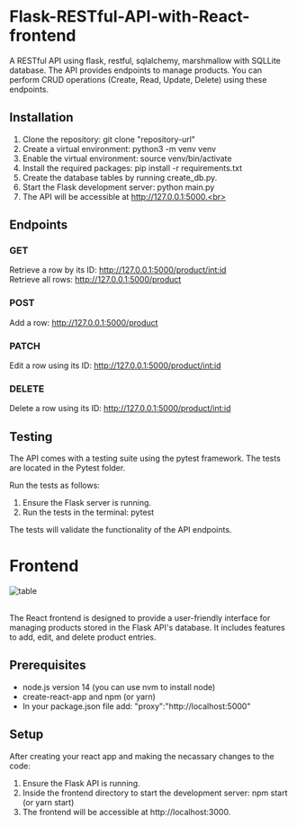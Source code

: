 # Flask-RESTful-API-with-React-frontend
A RESTful API using flask, restful, sqlalchemy, marshmallow with SQLLite database. The API provides endpoints to manage products. You can perform CRUD operations (Create, Read, Update, Delete) using these endpoints.

## Installation
1. Clone the repository: git clone "repository-url"<br>
2. Create a virtual environment: python3 -m venv venv<br>
3. Enable the virtual environment: source venv/bin/activate<br>
4. Install the required packages: pip install -r requirements.txt<br>
5. Create the database tables by running create_db.py.<br>
6. Start the Flask development server: python main.py<br>
7. The API will be accessible at http://127.0.0.1:5000.<br>

## Endpoints
### GET
Retrieve a row by its ID: http://127.0.0.1:5000/product/int:id<br>
Retrieve all rows: http://127.0.0.1:5000/product<br>
### POST
Add a row: http://127.0.0.1:5000/product<br>
### PATCH
Edit a row using its ID: http://127.0.0.1:5000/product/int:id<br>
### DELETE
Delete a row using its ID: http://127.0.0.1:5000/product/int:id<br>

## Testing
The API comes with a testing suite using the pytest framework. The tests are located in the Pytest folder.<br> 

Run the tests as follows:

1. Ensure the Flask server is running.
2. Run the tests in the terminal: pytest

The tests will validate the functionality of the API endpoints.

# Frontend
![table](https://github.com/omrfrq/Flask-RESTful-API-with-React-frontend/assets/87365154/0111f1d0-c1f7-4769-9f5b-3bd0366c4576)

<br>The React frontend is designed to provide a user-friendly interface for managing products stored in the Flask API's database. It includes features to add, edit, and delete product entries.

## Prerequisites
- node.js version 14 (you can use nvm to install node)
- create-react-app and npm (or yarn)
- In your package.json file add: "proxy":"http://localhost:5000"

## Setup
After creating your react app and making the necassary changes to the code:<br>

1. Ensure the Flask API is running.
2. Inside the frontend directory to start the development server: npm start (or yarn start)
3. The frontend will be accessible at http://localhost:3000.

